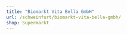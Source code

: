 ```yaml
---
title: "Biomarkt Vita Bella GmbH"
url: /schweinfurt/biomarkt-vita-bella-gmbh/
shop: Supermarkt
---
```

